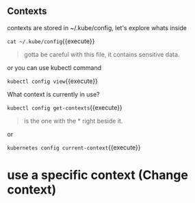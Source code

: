 ## Contexts

contexts are stored in ~/.kube/config, let's explore whats inside

`cat ~/.kube/config`{{execute}}

> gotta be careful with this file, it contains sensitive data.


or you can use kubectl command

`kubectl config view`{{execute}}

What context is currently in use?

`kubectl config get-contexts`{{execute}}

> is the one with the * right beside it.

or

`kubernetes config current-context`{{execute}}


# use a specific context (Change context)
